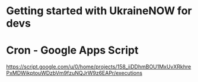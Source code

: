 # Getting started with UkraineNOW for devs

# Cron - Google Apps Script

https://script.google.com/u/0/home/projects/158_iiDDhmBOU1MxUvXRkhrePxMDWikptouWDzbVm9fzuNQJrW9z6EAPr/executions
